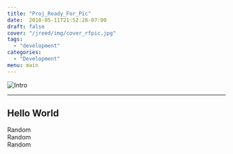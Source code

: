 ```yaml
---
title: "Proj_Ready_For_Pic"
date:  2018-05-11T21:52:28-07:00
draft: false
cover: "/jreed/img/cover_rfpic.jpg"
tags:
  - "development"
categories:
  - "Development"
menu: main
---
```

![Intro](../img/cover_rfpic.jpg)

---

## Hello World

Random
<br>
Random
<br>
Random

